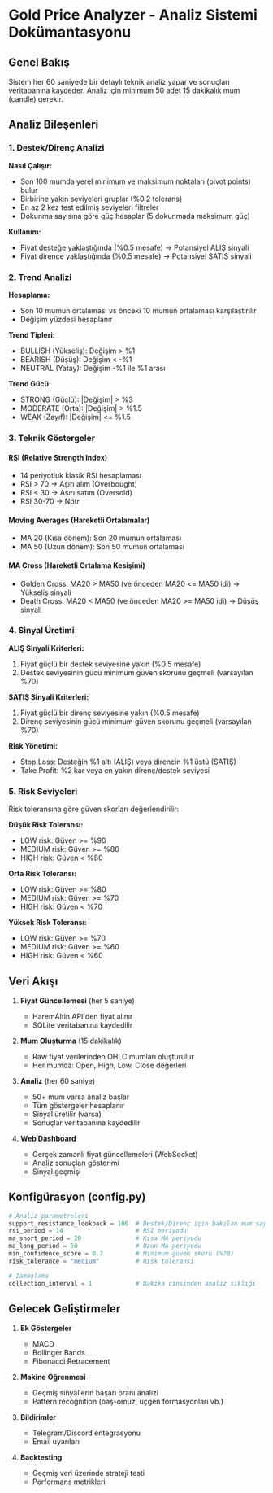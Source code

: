 # Gold Price Analyzer - Analiz Sistemi Dokümantasyonu

## Genel Bakış

Sistem her 60 saniyede bir detaylı teknik analiz yapar ve sonuçları veritabanına kaydeder. Analiz için minimum 50 adet 15 dakikalık mum (candle) gerekir.

## Analiz Bileşenleri

### 1. Destek/Direnç Analizi

**Nasıl Çalışır:**
- Son 100 mumda yerel minimum ve maksimum noktaları (pivot points) bulur
- Birbirine yakın seviyeleri gruplar (%0.2 tolerans)
- En az 2 kez test edilmiş seviyeleri filtreler
- Dokunma sayısına göre güç hesaplar (5 dokunmada maksimum güç)

**Kullanım:**
- Fiyat desteğe yaklaştığında (%0.5 mesafe) → Potansiyel ALIŞ sinyali
- Fiyat dirence yaklaştığında (%0.5 mesafe) → Potansiyel SATIŞ sinyali

### 2. Trend Analizi

**Hesaplama:**
- Son 10 mumun ortalaması vs önceki 10 mumun ortalaması karşılaştırılır
- Değişim yüzdesi hesaplanır

**Trend Tipleri:**
- BULLISH (Yükseliş): Değişim > %1
- BEARISH (Düşüş): Değişim < -%1  
- NEUTRAL (Yatay): Değişim -%1 ile %1 arası

**Trend Gücü:**
- STRONG (Güçlü): |Değişim| > %3
- MODERATE (Orta): |Değişim| > %1.5
- WEAK (Zayıf): |Değişim| <= %1.5

### 3. Teknik Göstergeler

#### RSI (Relative Strength Index)
- 14 periyotluk klasik RSI hesaplaması
- RSI > 70 → Aşırı alım (Overbought)
- RSI < 30 → Aşırı satım (Oversold)
- RSI 30-70 → Nötr

#### Moving Averages (Hareketli Ortalamalar)
- MA 20 (Kısa dönem): Son 20 mumun ortalaması
- MA 50 (Uzun dönem): Son 50 mumun ortalaması

#### MA Cross (Hareketli Ortalama Kesişimi)
- Golden Cross: MA20 > MA50 (ve önceden MA20 <= MA50 idi) → Yükseliş sinyali
- Death Cross: MA20 < MA50 (ve önceden MA20 >= MA50 idi) → Düşüş sinyali

### 4. Sinyal Üretimi

**ALIŞ Sinyali Kriterleri:**
1. Fiyat güçlü bir destek seviyesine yakın (%0.5 mesafe)
2. Destek seviyesinin gücü minimum güven skorunu geçmeli (varsayılan %70)

**SATIŞ Sinyali Kriterleri:**
1. Fiyat güçlü bir direnç seviyesine yakın (%0.5 mesafe)
2. Direnç seviyesinin gücü minimum güven skorunu geçmeli (varsayılan %70)

**Risk Yönetimi:**
- Stop Loss: Desteğin %1 altı (ALIŞ) veya direncin %1 üstü (SATIŞ)
- Take Profit: %2 kar veya en yakın direnç/destek seviyesi

### 5. Risk Seviyeleri

Risk toleransına göre güven skorları değerlendirilir:

**Düşük Risk Toleransı:**
- LOW risk: Güven >= %90
- MEDIUM risk: Güven >= %80
- HIGH risk: Güven < %80

**Orta Risk Toleransı:**
- LOW risk: Güven >= %80
- MEDIUM risk: Güven >= %70
- HIGH risk: Güven < %70

**Yüksek Risk Toleransı:**
- LOW risk: Güven >= %70
- MEDIUM risk: Güven >= %60
- HIGH risk: Güven < %60

## Veri Akışı

1. **Fiyat Güncellemesi** (her 5 saniye)
   - HaremAltin API'den fiyat alınır
   - SQLite veritabanına kaydedilir

2. **Mum Oluşturma** (15 dakikalık)
   - Raw fiyat verilerinden OHLC mumları oluşturulur
   - Her mumda: Open, High, Low, Close değerleri

3. **Analiz** (her 60 saniye)
   - 50+ mum varsa analiz başlar
   - Tüm göstergeler hesaplanır
   - Sinyal üretilir (varsa)
   - Sonuçlar veritabanına kaydedilir

4. **Web Dashboard**
   - Gerçek zamanlı fiyat güncellemeleri (WebSocket)
   - Analiz sonuçları gösterimi
   - Sinyal geçmişi

## Konfigürasyon (config.py)

```python
# Analiz parametreleri
support_resistance_lookback = 100  # Destek/Direnç için bakılan mum sayısı
rsi_period = 14                    # RSI periyodu
ma_short_period = 20               # Kısa MA periyodu
ma_long_period = 50                # Uzun MA periyodu
min_confidence_score = 0.7         # Minimum güven skoru (%70)
risk_tolerance = "medium"          # Risk toleransı

# Zamanlama
collection_interval = 1            # Dakika cinsinden analiz sıklığı
```

## Gelecek Geliştirmeler

1. **Ek Göstergeler**
   - MACD
   - Bollinger Bands
   - Fibonacci Retracement

2. **Makine Öğrenmesi**
   - Geçmiş sinyallerin başarı oranı analizi
   - Pattern recognition (baş-omuz, üçgen formasyonları vb.)

3. **Bildirimler**
   - Telegram/Discord entegrasyonu
   - Email uyarıları

4. **Backtesting**
   - Geçmiş veri üzerinde strateji testi
   - Performans metrikleri